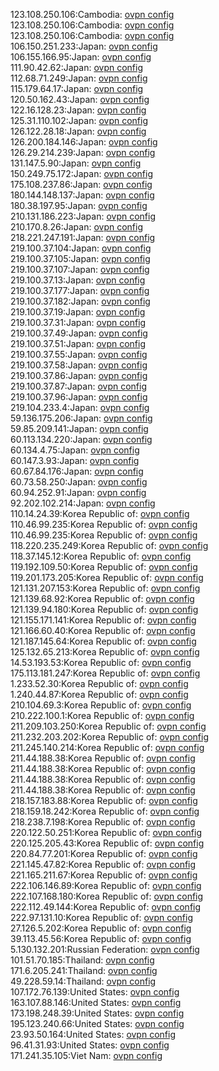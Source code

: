 123.108.250.106:Cambodia: [ovpn config](vpn/123_108_250_106.ovpn)  
123.108.250.106:Cambodia: [ovpn config](vpn/123_108_250_106.ovpn)  
123.108.250.106:Cambodia: [ovpn config](vpn/123_108_250_106.ovpn)  
106.150.251.233:Japan: [ovpn config](vpn/106_150_251_233.ovpn)  
106.155.166.95:Japan: [ovpn config](vpn/106_155_166_95.ovpn)  
111.90.42.62:Japan: [ovpn config](vpn/111_90_42_62.ovpn)  
112.68.71.249:Japan: [ovpn config](vpn/112_68_71_249.ovpn)  
115.179.64.17:Japan: [ovpn config](vpn/115_179_64_17.ovpn)  
120.50.162.43:Japan: [ovpn config](vpn/120_50_162_43.ovpn)  
122.16.128.23:Japan: [ovpn config](vpn/122_16_128_23.ovpn)  
125.31.110.102:Japan: [ovpn config](vpn/125_31_110_102.ovpn)  
126.122.28.18:Japan: [ovpn config](vpn/126_122_28_18.ovpn)  
126.200.184.146:Japan: [ovpn config](vpn/126_200_184_146.ovpn)  
126.29.214.239:Japan: [ovpn config](vpn/126_29_214_239.ovpn)  
131.147.5.90:Japan: [ovpn config](vpn/131_147_5_90.ovpn)  
150.249.75.172:Japan: [ovpn config](vpn/150_249_75_172.ovpn)  
175.108.237.86:Japan: [ovpn config](vpn/175_108_237_86.ovpn)  
180.144.148.137:Japan: [ovpn config](vpn/180_144_148_137.ovpn)  
180.38.197.95:Japan: [ovpn config](vpn/180_38_197_95.ovpn)  
210.131.186.223:Japan: [ovpn config](vpn/210_131_186_223.ovpn)  
210.170.8.26:Japan: [ovpn config](vpn/210_170_8_26.ovpn)  
218.221.247.191:Japan: [ovpn config](vpn/218_221_247_191.ovpn)  
219.100.37.104:Japan: [ovpn config](vpn/219_100_37_104.ovpn)  
219.100.37.105:Japan: [ovpn config](vpn/219_100_37_105.ovpn)  
219.100.37.107:Japan: [ovpn config](vpn/219_100_37_107.ovpn)  
219.100.37.13:Japan: [ovpn config](vpn/219_100_37_13.ovpn)  
219.100.37.177:Japan: [ovpn config](vpn/219_100_37_177.ovpn)  
219.100.37.182:Japan: [ovpn config](vpn/219_100_37_182.ovpn)  
219.100.37.19:Japan: [ovpn config](vpn/219_100_37_19.ovpn)  
219.100.37.31:Japan: [ovpn config](vpn/219_100_37_31.ovpn)  
219.100.37.49:Japan: [ovpn config](vpn/219_100_37_49.ovpn)  
219.100.37.51:Japan: [ovpn config](vpn/219_100_37_51.ovpn)  
219.100.37.55:Japan: [ovpn config](vpn/219_100_37_55.ovpn)  
219.100.37.58:Japan: [ovpn config](vpn/219_100_37_58.ovpn)  
219.100.37.86:Japan: [ovpn config](vpn/219_100_37_86.ovpn)  
219.100.37.87:Japan: [ovpn config](vpn/219_100_37_87.ovpn)  
219.100.37.96:Japan: [ovpn config](vpn/219_100_37_96.ovpn)  
219.104.233.4:Japan: [ovpn config](vpn/219_104_233_4.ovpn)  
59.136.175.206:Japan: [ovpn config](vpn/59_136_175_206.ovpn)  
59.85.209.141:Japan: [ovpn config](vpn/59_85_209_141.ovpn)  
60.113.134.220:Japan: [ovpn config](vpn/60_113_134_220.ovpn)  
60.134.4.75:Japan: [ovpn config](vpn/60_134_4_75.ovpn)  
60.147.3.93:Japan: [ovpn config](vpn/60_147_3_93.ovpn)  
60.67.84.176:Japan: [ovpn config](vpn/60_67_84_176.ovpn)  
60.73.58.250:Japan: [ovpn config](vpn/60_73_58_250.ovpn)  
60.94.252.91:Japan: [ovpn config](vpn/60_94_252_91.ovpn)  
92.202.102.214:Japan: [ovpn config](vpn/92_202_102_214.ovpn)  
110.14.24.39:Korea Republic of: [ovpn config](vpn/110_14_24_39.ovpn)  
110.46.99.235:Korea Republic of: [ovpn config](vpn/110_46_99_235.ovpn)  
110.46.99.235:Korea Republic of: [ovpn config](vpn/110_46_99_235.ovpn)  
118.220.235.249:Korea Republic of: [ovpn config](vpn/118_220_235_249.ovpn)  
118.37.145.12:Korea Republic of: [ovpn config](vpn/118_37_145_12.ovpn)  
119.192.109.50:Korea Republic of: [ovpn config](vpn/119_192_109_50.ovpn)  
119.201.173.205:Korea Republic of: [ovpn config](vpn/119_201_173_205.ovpn)  
121.131.207.153:Korea Republic of: [ovpn config](vpn/121_131_207_153.ovpn)  
121.139.68.92:Korea Republic of: [ovpn config](vpn/121_139_68_92.ovpn)  
121.139.94.180:Korea Republic of: [ovpn config](vpn/121_139_94_180.ovpn)  
121.155.171.141:Korea Republic of: [ovpn config](vpn/121_155_171_141.ovpn)  
121.166.60.40:Korea Republic of: [ovpn config](vpn/121_166_60_40.ovpn)  
121.187.145.64:Korea Republic of: [ovpn config](vpn/121_187_145_64.ovpn)  
125.132.65.213:Korea Republic of: [ovpn config](vpn/125_132_65_213.ovpn)  
14.53.193.53:Korea Republic of: [ovpn config](vpn/14_53_193_53.ovpn)  
175.113.181.247:Korea Republic of: [ovpn config](vpn/175_113_181_247.ovpn)  
1.233.52.30:Korea Republic of: [ovpn config](vpn/1_233_52_30.ovpn)  
1.240.44.87:Korea Republic of: [ovpn config](vpn/1_240_44_87.ovpn)  
210.104.69.3:Korea Republic of: [ovpn config](vpn/210_104_69_3.ovpn)  
210.222.100.1:Korea Republic of: [ovpn config](vpn/210_222_100_1.ovpn)  
211.209.103.250:Korea Republic of: [ovpn config](vpn/211_209_103_250.ovpn)  
211.232.203.202:Korea Republic of: [ovpn config](vpn/211_232_203_202.ovpn)  
211.245.140.214:Korea Republic of: [ovpn config](vpn/211_245_140_214.ovpn)  
211.44.188.38:Korea Republic of: [ovpn config](vpn/211_44_188_38.ovpn)  
211.44.188.38:Korea Republic of: [ovpn config](vpn/211_44_188_38.ovpn)  
211.44.188.38:Korea Republic of: [ovpn config](vpn/211_44_188_38.ovpn)  
211.44.188.38:Korea Republic of: [ovpn config](vpn/211_44_188_38.ovpn)  
218.157.183.88:Korea Republic of: [ovpn config](vpn/218_157_183_88.ovpn)  
218.159.18.242:Korea Republic of: [ovpn config](vpn/218_159_18_242.ovpn)  
218.238.7.198:Korea Republic of: [ovpn config](vpn/218_238_7_198.ovpn)  
220.122.50.251:Korea Republic of: [ovpn config](vpn/220_122_50_251.ovpn)  
220.125.205.43:Korea Republic of: [ovpn config](vpn/220_125_205_43.ovpn)  
220.84.77.201:Korea Republic of: [ovpn config](vpn/220_84_77_201.ovpn)  
221.145.47.82:Korea Republic of: [ovpn config](vpn/221_145_47_82.ovpn)  
221.165.211.67:Korea Republic of: [ovpn config](vpn/221_165_211_67.ovpn)  
222.106.146.89:Korea Republic of: [ovpn config](vpn/222_106_146_89.ovpn)  
222.107.168.180:Korea Republic of: [ovpn config](vpn/222_107_168_180.ovpn)  
222.112.49.144:Korea Republic of: [ovpn config](vpn/222_112_49_144.ovpn)  
222.97.131.10:Korea Republic of: [ovpn config](vpn/222_97_131_10.ovpn)  
27.126.5.202:Korea Republic of: [ovpn config](vpn/27_126_5_202.ovpn)  
39.113.45.56:Korea Republic of: [ovpn config](vpn/39_113_45_56.ovpn)  
5.130.132.201:Russian Federation: [ovpn config](vpn/5_130_132_201.ovpn)  
101.51.70.185:Thailand: [ovpn config](vpn/101_51_70_185.ovpn)  
171.6.205.241:Thailand: [ovpn config](vpn/171_6_205_241.ovpn)  
49.228.59.14:Thailand: [ovpn config](vpn/49_228_59_14.ovpn)  
107.172.76.139:United States: [ovpn config](vpn/107_172_76_139.ovpn)  
163.107.88.146:United States: [ovpn config](vpn/163_107_88_146.ovpn)  
173.198.248.39:United States: [ovpn config](vpn/173_198_248_39.ovpn)  
195.123.240.66:United States: [ovpn config](vpn/195_123_240_66.ovpn)  
23.93.50.164:United States: [ovpn config](vpn/23_93_50_164.ovpn)  
96.41.31.93:United States: [ovpn config](vpn/96_41_31_93.ovpn)  
171.241.35.105:Viet Nam: [ovpn config](vpn/171_241_35_105.ovpn)  
